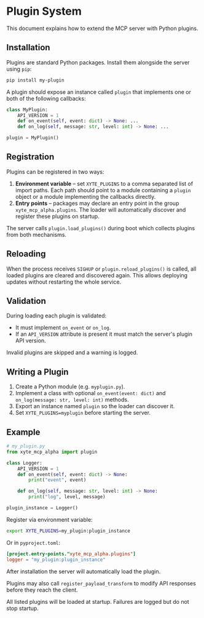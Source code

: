 # Plugin System

This document explains how to extend the MCP server with Python plugins.

## Installation

Plugins are standard Python packages. Install them alongside the server using
`pip`:

```bash
pip install my-plugin
```

A plugin should expose an instance called `plugin` that implements one or both
of the following callbacks:

```python
class MyPlugin:
    API_VERSION = 1
    def on_event(self, event: dict) -> None: ...
    def on_log(self, message: str, level: int) -> None: ...

plugin = MyPlugin()
```

## Registration

Plugins can be registered in two ways:

1. **Environment variable** – set `XYTE_PLUGINS` to a comma separated list of
   import paths. Each path should point to a module containing a `plugin`
   object or a module implementing the callbacks directly.
2. **Entry points** – packages may declare an entry point in the group
   `xyte_mcp_alpha.plugins`. The loader will automatically discover and
   register these plugins on startup.

The server calls `plugin.load_plugins()` during boot which collects plugins from
both mechanisms.

## Reloading

When the process receives `SIGHUP` or `plugin.reload_plugins()` is called, all
loaded plugins are cleared and discovered again. This allows deploying updates
without restarting the whole service.

## Validation

During loading each plugin is validated:

* It must implement `on_event` or `on_log`.
* If an `API_VERSION` attribute is present it must match the server's plugin API
  version.

Invalid plugins are skipped and a warning is logged.

## Writing a Plugin

1. Create a Python module (e.g. `myplugin.py`).
2. Implement a class with optional `on_event(event: dict)` and
   `on_log(message: str, level: int)` methods.
3. Export an instance named `plugin` so the loader can discover it.
4. Set `XYTE_PLUGINS=myplugin` before starting the server.

## Example

```python
# my_plugin.py
from xyte_mcp_alpha import plugin

class Logger:
    API_VERSION = 1
    def on_event(self, event: dict) -> None:
        print("event", event)

    def on_log(self, message: str, level: int) -> None:
        print("log", level, message)

plugin_instance = Logger()
```

Register via environment variable:

```bash
export XYTE_PLUGINS=my_plugin:plugin_instance
```

Or in `pyproject.toml`:

```toml
[project.entry-points."xyte_mcp_alpha.plugins"]
logger = "my_plugin:plugin_instance"
```

After installation the server will automatically load the plugin.

Plugins may also call `register_payload_transform` to modify API responses before
they reach the client.

All listed plugins will be loaded at startup. Failures are logged but do not stop
startup.
